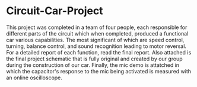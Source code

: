 # Circuit-Car-Project
This project was completed in a team of four people, each responsible for different parts of the circuit which when completed, produced a functional car various capabilities. The most significant of which are speed control, turning, balance control, and sound recognition leading to motor reversal. For a detailed report of each function, read the final report. Also attached is the final project schematic that is fully original and created by our group during the construction of our car. Finally, the mic demo is attatched in which the capacitor's response to the mic being activated is measured with an online oscilloscope.
